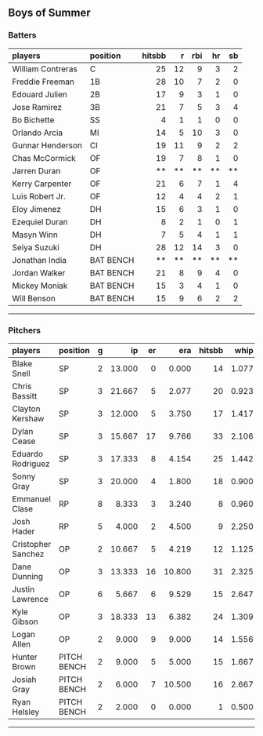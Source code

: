 ## Boys of Summer

### Batters

 
|players           |position  | hitsbb|  r| rbi| hr| sb| 
|:-----------------|:---------|------:|--:|---:|--:|--:| 
|William Contreras |C         |     25| 12|   9|  3|  2| 
|Freddie Freeman   |1B        |     28| 10|   7|  2|  0| 
|Edouard Julien    |2B        |     17|  9|   3|  1|  0| 
|Jose Ramirez      |3B        |     21|  7|   5|  3|  4| 
|Bo Bichette       |SS        |      4|  1|   1|  0|  0| 
|Orlando Arcia     |MI        |     14|  5|  10|  3|  0| 
|Gunnar Henderson  |CI        |     19| 11|   9|  2|  2| 
|Chas McCormick    |OF        |     19|  7|   8|  1|  0| 
|Jarren Duran      |OF        |     **| **|  **| **| **| 
|Kerry Carpenter   |OF        |     21|  6|   7|  1|  4| 
|Luis Robert Jr.   |OF        |     12|  4|   4|  2|  1| 
|Eloy Jimenez      |DH        |     15|  6|   3|  1|  0| 
|Ezequiel Duran    |DH        |      8|  2|   1|  0|  1| 
|Masyn Winn        |DH        |      7|  5|   4|  1|  1| 
|Seiya Suzuki      |DH        |     28| 12|  14|  3|  0| 
|Jonathan India    |BAT BENCH |     **| **|  **| **| **| 
|Jordan Walker     |BAT BENCH |     21|  8|   9|  4|  0| 
|Mickey Moniak     |BAT BENCH |     15|  3|   4|  1|  0| 
|Will Benson       |BAT BENCH |     15|  9|   6|  2|  2| 


* * *

### Pitchers

 
|players            |position    |  g|     ip| er|    era| hitsbb|  whip| so|  w| sv| 
|:------------------|:-----------|--:|------:|--:|------:|------:|-----:|--:|--:|--:| 
|Blake Snell        |SP          |  2| 13.000|  0|  0.000|     14| 1.077| 17|  2|  0| 
|Chris Bassitt      |SP          |  3| 21.667|  5|  2.077|     20| 0.923| 15|  2|  0| 
|Clayton Kershaw    |SP          |  3| 12.000|  5|  3.750|     17| 1.417| 12|  1|  0| 
|Dylan Cease        |SP          |  3| 15.667| 17|  9.766|     33| 2.106| 20|  1|  0| 
|Eduardo Rodriguez  |SP          |  3| 17.333|  8|  4.154|     25| 1.442| 12|  2|  0| 
|Sonny Gray         |SP          |  3| 20.000|  4|  1.800|     18| 0.900| 13|  1|  0| 
|Emmanuel Clase     |RP          |  8|  8.333|  3|  3.240|      8| 0.960|  5|  1|  5| 
|Josh Hader         |RP          |  5|  4.000|  2|  4.500|      9| 2.250|  9|  0|  1| 
|Cristopher Sanchez |OP          |  2| 10.667|  5|  4.219|     12| 1.125| 11|  1|  0| 
|Dane Dunning       |OP          |  3| 13.333| 16| 10.800|     31| 2.325| 14|  0|  0| 
|Justin Lawrence    |OP          |  6|  5.667|  6|  9.529|     15| 2.647|  5|  1|  0| 
|Kyle Gibson        |OP          |  3| 18.333| 13|  6.382|     24| 1.309| 13|  2|  0| 
|Logan Allen        |OP          |  2|  9.000|  9|  9.000|     14| 1.556|  7|  0|  0| 
|Hunter Brown       |PITCH BENCH |  2|  9.000|  5|  5.000|     15| 1.667| 14|  1|  0| 
|Josiah Gray        |PITCH BENCH |  2|  6.000|  7| 10.500|     16| 2.667|  4|  0|  0| 
|Ryan Helsley       |PITCH BENCH |  2|  2.000|  0|  0.000|      1| 0.500|  3|  0|  0| 


* * *



